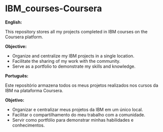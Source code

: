 # IBM_courses-Coursera

**English:**

This repository stores all my projects completed in IBM courses on the Coursera platform.

**Objective:**

- Organize and centralize my IBM projects in a single location.
- Facilitate the sharing of my work with the community.
- Serve as a portfolio to demonstrate my skills and knowledge.

**Português:**

Este repositório armazena todos os meus projetos realizados nos cursos da IBM na plataforma Coursera.

**Objetivo:**

- Organizar e centralizar meus projetos da IBM em um único local.
- Facilitar o compartilhamento do meu trabalho com a comunidade.
- Servir como portfólio para demonstrar minhas habilidades e conhecimentos.

